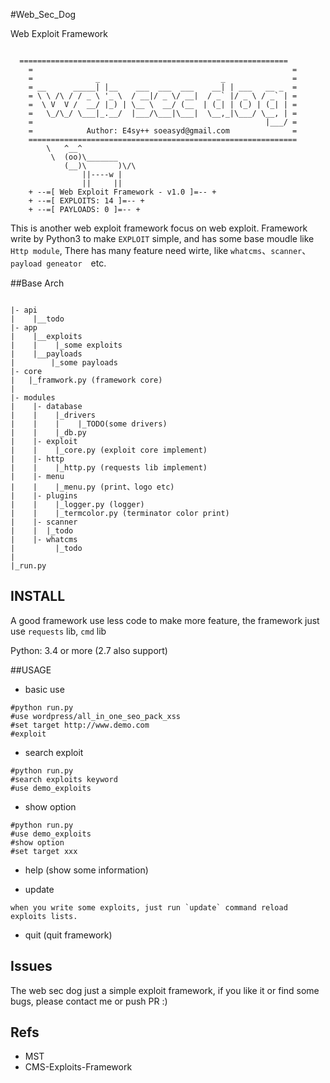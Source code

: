 #Web_Sec_Dog

Web Exploit Framework
```logo

  ============================================================
    =                                                          =
    =              _                           _               =
    = __      _____| |__    ___  ___  ___    __| | ___   __ _  =
    = \ \ /\ / / _ \ '_ \  / __|/ _ \/ __|  / _` |/ _ \ / _` | =
    =  \ V  V /  __/ |_) | \__ \  __/ (__  | (_| | (_) | (_| | =
    =   \_/\_/ \___|_.__/  |___/\___|\___|  \__,_|\___/ \__, | =
    =                                                    |___/ = 
    =            Author: E4sy++ soeasyd@gmail.com              =
    ============================================================
        \   ^__^
         \  (oo)\_______
            (__)\       )\/\
                ||----w |
                ||     ||
    + --=[ Web Exploit Framework - v1.0 ]=-- +
    + --=[ EXPLOITS: 14 ]=-- +
    + --=[ PAYLOADS: 0 ]=-- +

```

This is another web exploit framework focus on web exploit. Framework write by Python3 to make `EXPLOIT` simple, and has some base moudle like `Http module`,
There has many feature need wirte, like `whatcms`、`scanner`、`payload geneator`　etc.

##Base Arch
```shell

|- api
|    |__todo
|- app
|    |__exploits
|    |    |_some exploits
|    |__payloads
|        |_some payloads
|- core
|   |_framwork.py (framework core)
|
|- modules
|    |- database
|    |    |_drivers
|    |    |    |_TODO(some drivers)
|    |    |_db.py
|    |- exploit
|    |    |_core.py (exploit core implement)
|    |- http
|    |    |_http.py (requests lib implement)
|    |- menu
|    |    |_menu.py (print、logo etc)
|    |- plugins
|    |    |_logger.py (logger)
|    |    |_termcolor.py (terminator color print)
|    |- scanner
|    |  |_todo
|    |- whatcms
|         |_todo
|
|_run.py
```
## INSTALL
A good framework use less code to make more feature, the framework just use `requests` lib, `cmd` lib

Python: 3.4 or more (2.7 also support)

##USAGE

* basic use
```shell
#python run.py
#use wordpress/all_in_one_seo_pack_xss
#set target http://www.demo.com
#exploit
```

* search exploit
```shell
#python run.py
#search exploits keyword
#use demo_exploits
```
* show option
```shell
#python run.py
#use demo_exploits
#show option
#set target xxx
````
* help (show some information)

* update
```shell
when you write some exploits, just run `update` command reload exploits lists.
```

* quit (quit framework)

## Issues
The web sec dog just a simple exploit framework, if you like it or find some bugs, please contact me or push PR :)

## Refs
* MST
* CMS-Exploits-Framework